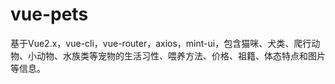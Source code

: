 # vue-pets
基于Vue2.x，vue-cli，vue-router，axios，mint-ui，包含猫咪、犬类、爬行动物、小动物、水族类等宠物的生活习性、喂养方法、价格、祖籍、体态特点和图片等信息。
